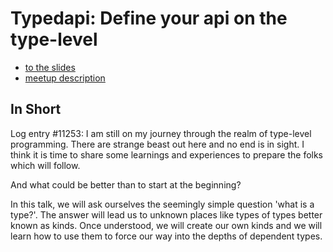 # Typedapi: Define your api on the type-level
  - [to the slides](https://pheymann.github.io/talks/meetup-fist-full-of-types)
  - [meetup description](https://www.meetup.com/de-DE/Lambda-Pi/events/252428689/)

## In Short
Log entry #11253: I am still on my journey through the realm of type-level programming. There are strange beast out here and no end is in sight. I think it is time to share some learnings and experiences to prepare the folks which will follow.

And what could be better than to start at the beginning?

In this talk, we will ask ourselves the seemingly simple question 'what is a type?'. The answer will lead us to unknown places like types of types better known as kinds. Once understood, we will create our own kinds and we will learn how to use them to force our way into the depths of dependent types.
